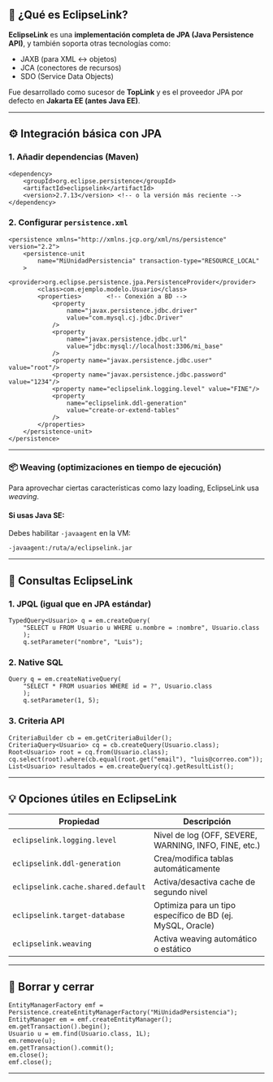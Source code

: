 ## 🧠 ¿Qué es EclipseLink?

**EclipseLink** es una **implementación completa de JPA (Java Persistence API)**, y también soporta otras tecnologías como:

- JAXB (para XML ↔ objetos)
- JCA (conectores de recursos)
- SDO (Service Data Objects)

Fue desarrollado como sucesor de **TopLink** y es el proveedor JPA por defecto en **Jakarta EE (antes Java EE)**.

---

## ⚙️ Integración básica con JPA

### 1. Añadir dependencias (Maven)
````
<dependency>     
	<groupId>org.eclipse.persistence</groupId>     
	<artifactId>eclipselink</artifactId>     
	<version>2.7.13</version> <!-- o la versión más reciente --> 
</dependency>
````
### 2. Configurar `persistence.xml`
````
<persistence xmlns="http://xmlns.jcp.org/xml/ns/persistence"              version="2.2">   
	<persistence-unit 
		name="MiUnidadPersistencia" transaction-type="RESOURCE_LOCAL"
	>    
		<provider>org.eclipse.persistence.jpa.PersistenceProvider</provider>     
		<class>com.ejemplo.modelo.Usuario</class>      
		<properties>       <!-- Conexión a BD -->       
			<property 
				name="javax.persistence.jdbc.driver" 
				value="com.mysql.cj.jdbc.Driver"
			/>       
			<property 
				name="javax.persistence.jdbc.url" 
				value="jdbc:mysql://localhost:3306/mi_base"
			/>       
			<property name="javax.persistence.jdbc.user" value="root"/>       
			<property name="javax.persistence.jdbc.password" value="1234"/>        
			<property name="eclipselink.logging.level" value="FINE"/>       
			<property 
				name="eclipselink.ddl-generation" 
				value="create-or-extend-tables"
			/>     
		</properties>   
	</persistence-unit> 
</persistence>
````
---
### 📦 Weaving (optimizaciones en tiempo de ejecución)

Para aprovechar ciertas características como lazy loading, EclipseLink usa _weaving_.

#### Si usas Java SE:

Debes habilitar `-javaagent` en la VM:

`-javaagent:/ruta/a/eclipselink.jar`

---

## 🔎 Consultas EclipseLink

### 1. JPQL (igual que en JPA estándar)
````
TypedQuery<Usuario> q = em.createQuery(     
	"SELECT u FROM Usuario u WHERE u.nombre = :nombre", Usuario.class
	); 
	q.setParameter("nombre", "Luis");
````
### 2. Native SQL
````
Query q = em.createNativeQuery(
	"SELECT * FROM usuarios WHERE id = ?", Usuario.class
	); 
	q.setParameter(1, 5);
````
### 3. Criteria API
````
CriteriaBuilder cb = em.getCriteriaBuilder(); 
CriteriaQuery<Usuario> cq = cb.createQuery(Usuario.class); 
Root<Usuario> root = cq.from(Usuario.class); cq.select(root).where(cb.equal(root.get("email"), "luis@correo.com")); List<Usuario> resultados = em.createQuery(cq).getResultList();
````
---

## 💡 Opciones útiles en EclipseLink

|Propiedad|Descripción|
|---|---|
|`eclipselink.logging.level`|Nivel de log (OFF, SEVERE, WARNING, INFO, FINE, etc.)|
|`eclipselink.ddl-generation`|Crea/modifica tablas automáticamente|
|`eclipselink.cache.shared.default`|Activa/desactiva cache de segundo nivel|
|`eclipselink.target-database`|Optimiza para un tipo específico de BD (ej. MySQL, Oracle)|
|`eclipselink.weaving`|Activa weaving automático o estático|

---

## 🧹 Borrar y cerrar
````
EntityManagerFactory emf = Persistence.createEntityManagerFactory("MiUnidadPersistencia"); 
EntityManager em = emf.createEntityManager();  
em.getTransaction().begin(); 
Usuario u = em.find(Usuario.class, 1L); 
em.remove(u); 
em.getTransaction().commit();  
em.close(); 
emf.close();
````
---